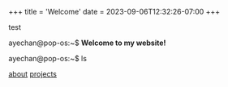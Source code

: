 +++
title = 'Welcome'
date = 2023-09-06T12:32:26-07:00
+++

test

ayechan@pop-os:~$ **Welcome to my website!**

ayechan@pop-os:~$ ls

[about](./about-landing-page) [projects](./project-landing-page)
